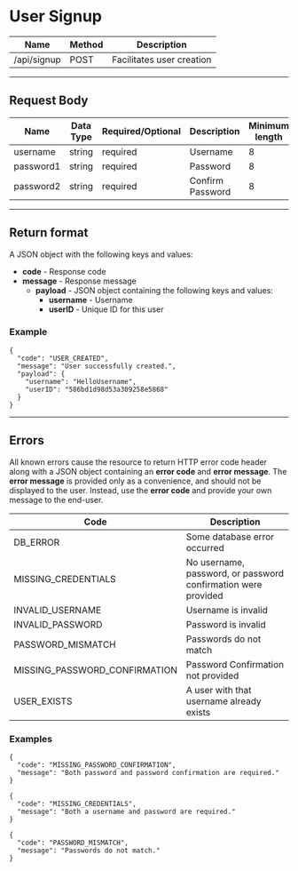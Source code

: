 # User Signup

| Name        | Method  | Description  |
|-------------|---------|--------------|
| /api/signup | POST    | Facilitates user creation  |

***

## Request Body
| Name  | Data Type | Required/Optional | Description | Minimum length | Maximum Length | Allowed Characters |
|-------|-----------|-------------------|-------------|----------------|----------------|--------------------|
| username   | string  | required  | Username |  8 | 25  |<code>\w\d</code>|
| password1  | string  | required  | Password |  8 | 50  |<code>\w\d</code>|
| password2  | string  | required  | Confirm Password | 8 | 50 | <code>\w\d</code>|

***

## Return format

A JSON object with the following keys and values:
* **code** - Response code
* **message** - Response message
  * **payload** - JSON object containing the following keys and values:
    * **username** - Username
    * **userID** - Unique ID for this user

### Example
```
{
  "code": "USER_CREATED",
  "message": "User successfully created.",
  "payload": {
    "username": "HelloUsername",
    "userID": "586bd1d98d53a309258e5868"
  }
}
```
***

## Errors

All known errors cause the resource to return HTTP error code header along with a JSON object containing an **error code** and **error message**. The **error message** is provided only as a convenience, and should not be displayed to the user. Instead, use the **error code** and provide your own message to the end-user.

| Code | Description |
|------|-------------|
| DB_ERROR | Some database error occurred |
| MISSING_CREDENTIALS | No username, password, or password confirmation were provided |
| INVALID_USERNAME | Username is invalid |
| INVALID_PASSWORD | Password is invalid |
| PASSWORD_MISMATCH | Passwords do not match |
| MISSING_PASSWORD_CONFIRMATION | Password Confirmation not provided |
| USER_EXISTS | A user with that username already exists |

### Examples
```
{
  "code": "MISSING_PASSWORD_CONFIRMATION",
  "message": "Both password and password confirmation are required."
}
```

```
{
  "code": "MISSING_CREDENTIALS",
  "message": "Both a username and password are required."
}
```

```
{
  "code": "PASSWORD_MISMATCH",
  "message": "Passwords do not match."
}
```
